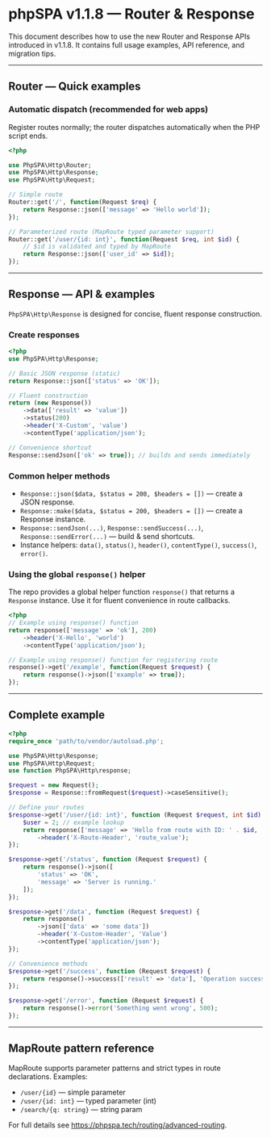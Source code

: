 # phpSPA v1.1.8 — Router & Response

This document describes how to use the new Router and Response APIs introduced in v1.1.8. It contains full usage examples, API reference, and migration tips.

---

## Router — Quick examples

### Automatic dispatch (recommended for web apps)

Register routes normally; the router dispatches automatically when the PHP script ends.

```php
<?php

use PhpSPA\Http\Router;
use PhpSPA\Http\Response;
use PhpSPA\Http\Request;

// Simple route
Router::get('/', function(Request $req) {
    return Response::json(['message' => 'Hello world']);
});

// Parameterized route (MapRoute typed parameter support)
Router::get('/user/{id: int}', function(Request $req, int $id) {
    // $id is validated and typed by MapRoute
    return Response::json(['user_id' => $id]);
});
```

---

## Response — API & examples

`PhpSPA\Http\Response` is designed for concise, fluent response construction.

### Create responses

```php
<?php
use PhpSPA\Http\Response;

// Basic JSON response (static)
return Response::json(['status' => 'OK']);

// Fluent construction
return (new Response())
    ->data(['result' => 'value'])
    ->status(200)
    ->header('X-Custom', 'value')
    ->contentType('application/json');

// Convenience shortcut
Response::sendJson(['ok' => true]); // builds and sends immediately
```

### Common helper methods

- `Response::json($data, $status = 200, $headers = [])` — create a JSON response.
- `Response::make($data, $status = 200, $headers = [])` — create a Response instance.
- `Response::sendJson(...)`, `Response::sendSuccess(...)`, `Response::sendError(...)` — build & send shortcuts.
- Instance helpers: `data()`, `status()`, `header()`, `contentType()`, `success()`, `error()`.

### Using the global `response()` helper

The repo provides a global helper function `response()` that returns a `Response` instance. Use it for fluent convenience in route callbacks.

```php
<?php
// Example using response() function
return response(['message' => 'ok'], 200)
    ->header('X-Hello', 'world')
    ->contentType('application/json');

// Example using response() function for registering route
response()->get('/example', function(Request $request) {
    return response()->json(['example' => true]);
});
```

---

## Complete example

```php
<?php
require_once 'path/to/vendor/autoload.php';

use PhpSPA\Http\Response;
use PhpSPA\Http\Request;
use function PhpSPA\Http\response;

$request = new Request();
$response = Response::fromRequest($request)->caseSensitive();

// Define your routes
$response->get('/user/{id: int}', function (Request $request, int $id) {
    $user = 2; // example lookup
    return response(['message' => 'Hello from route with ID: ' . $id, 'data' => $user], 200)
        ->header('X-Route-Header', 'route_value');
});

$response->get('/status', function (Request $request) {
    return response()->json([
        'status' => 'OK',
        'message' => 'Server is running.'
    ]);
});

$response->get('/data', function (Request $request) {
    return response()
        ->json(['data' => 'some data'])
        ->header('X-Custom-Header', 'Value')
        ->contentType('application/json');
});

// Convenience methods
$response->get('/success', function (Request $request) {
    return response()->success(['result' => 'data'], 'Operation successful');
});

$response->get('/error', function (Request $request) {
    return response()->error('Something went wrong', 500);
});
```

---

## MapRoute pattern reference

MapRoute supports parameter patterns and strict types in route declarations. Examples:

- `/user/{id}` — simple parameter
- `/user/{id: int}` — typed parameter (int)
- `/search/{q: string}` — string param

For full details see https://phpspa.tech/routing/advanced-routing.
